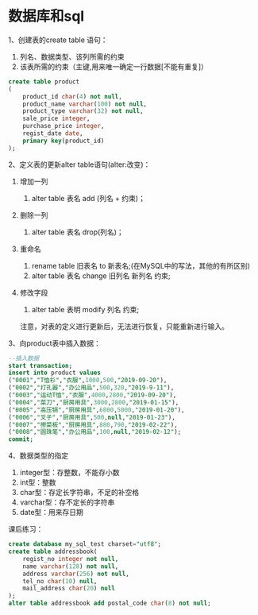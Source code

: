 # 数据库和sql

1、创建表的create table 语句：

1. 列名、数据类型、该列所需的约束
2. 该表所需的约束（主键,用来唯一确定一行数据[不能有重复]）

```sql
create table product
(
    product_id char(4) not null,
    product_name varchar(100) not null,
    product_type varchar(32) not null,
    sale_price integer,
    purchase_price integer,
    regist_date date,
    primary key(product_id)
);
```

2、定义表的更新alter table语句(alter:改变)：

1. 增加一列
   1. alter table 表名 add (列名 + 约束)；
2. 删除一列
   1. alter table 表名 drop(列名)；
3. 重命名
   1. rename table 旧表名 to 新表名;(在MySQL中的写法，其他的有所区别)
   2. alter table 表名 change 旧列名 新列名 约束;
4. 修改字段
   1. alter table 表明 modify 列名 约束;

   注意，对表的定义进行更新后，无法进行恢复，只能重新进行输入。

3、向product表中插入数据：

```sql
--插入数据
start transaction;
insert into product values
("0001","T恤衫","衣服",1000,500,"2019-09-20"),
("0002","打孔器","办公用品",500,320,"2019-9-11"),
("0003","运动T恤","衣服",4000,2800,"2019-09-20"),
("0004","菜刀","厨房用具",3000,2800,"2019-01-15"),
("0005","高压锅","厨房用具",6800,5000,"2019-01-20"),
("0006","叉子","厨房用具",500,null,"2019-01-23"),
("0007","擦菜板","厨房用具",880,790,"2019-02-22"),
("0008","圆珠笔","办公用品",100,null,"2019-02-12");
commit;
```

4、数据类型的指定

1. integer型：存整数，不能存小数
2. int型：整数
3. char型：存定长字符串，不足的补空格
4. varchar型：存不定长的字符串
5. date型：用来存日期

课后练习：

```sql
create database my_sql_test charset="utf8";
create table addressbook(
	regist_no integer not null,
    name varchar(128) not null,
    address varchar(256) not null,
    tel_no char(10) null,
    mail_address char(20) null
);
alter table addressbook add postal_code char(8) not null;
```

